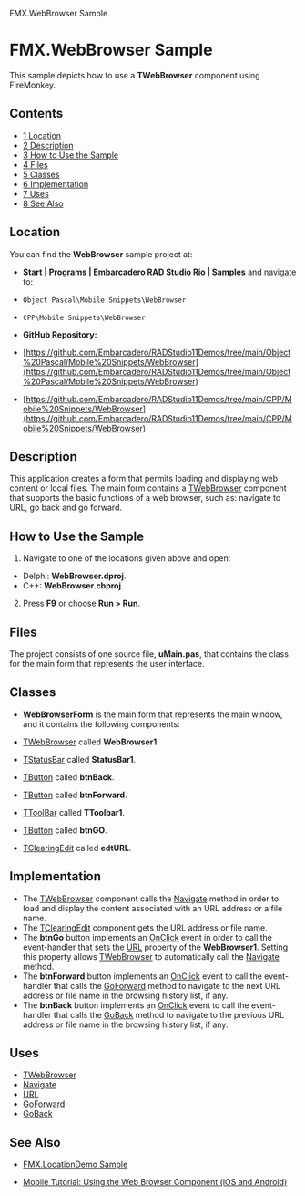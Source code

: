 FMX.WebBrowser Sample[]()
# FMX.WebBrowser Sample 


This sample depicts how to use a **TWebBrowser** component using FireMonkey.
## Contents



* [1 Location](#Location)
* [2 Description](#Description)
* [3 How to Use the Sample](#How_to_Use_the_Sample)
* [4 Files](#Files)
* [5 Classes](#Classes)
* [6 Implementation](#Implementation)
* [7 Uses](#Uses)
* [8 See Also](#See_Also)


## Location 

You can find the **WebBrowser** sample project at:
* **Start | Programs | Embarcadero RAD Studio Rio | Samples** and navigate to:

* `Object Pascal\Mobile Snippets\WebBrowser`
* `CPP\Mobile Snippets\WebBrowser`

* **GitHub Repository:**

* [https://github.com/Embarcadero/RADStudio11Demos/tree/main/Object%20Pascal/Mobile%20Snippets/WebBrowser](https://github.com/Embarcadero/RADStudio11Demos/tree/main/Object%20Pascal/Mobile%20Snippets/WebBrowser)
* [https://github.com/Embarcadero/RADStudio11Demos/tree/main/CPP/Mobile%20Snippets/WebBrowser](https://github.com/Embarcadero/RADStudio11Demos/tree/main/CPP/Mobile%20Snippets/WebBrowser)

## Description 

This application creates a form that permits loading and displaying web content or local files. The main form contains a [TWebBrowser](http://docwiki.embarcadero.com/Libraries/en/FMX.WebBrowser.TWebBrowser) component that supports the basic functions of a web browser, such as: navigate to URL, go back and go forward.

## How to Use the Sample 


1.  Navigate to one of the locations given above and open:

*  Delphi: **WebBrowser.dproj**.
*  C++: **WebBrowser.cbproj**.

2.  Press **F9** or choose **Run > Run**.

## Files 

The project consists of one source file, **uMain.pas**, that contains the class for the main form that represents the user interface.
## Classes 


* **WebBrowserForm** is the main form that represents the main window, and it contains the following components:

* [TWebBrowser](http://docwiki.embarcadero.com/Libraries/en/FMX.WebBrowser.TWebBrowser) called **WebBrowser1**.
* [TStatusBar](http://docwiki.embarcadero.com/Libraries/en/FMX.StdCtrls.TStatusBar) called **StatusBar1**.

* [TButton](http://docwiki.embarcadero.com/Libraries/en/FMX.StdCtrls.TButton) called **btnBack**.
* [TButton](http://docwiki.embarcadero.com/Libraries/en/FMX.StdCtrls.TButton) called **btnForward**.

* [TToolBar](http://docwiki.embarcadero.com/Libraries/en/FMX.StdCtrls.TToolBar) called **TToolbar1**.

* [TButton](http://docwiki.embarcadero.com/Libraries/en/FMX.StdCtrls.TButton) called **btnGO**.
* [TClearingEdit](http://docwiki.embarcadero.com/Libraries/en/FMX.Edit.TClearingEdit) called **edtURL**.

## Implementation 


*  The [TWebBrowser](http://docwiki.embarcadero.com/Libraries/en/FMX.WebBrowser.TWebBrowser) component calls the [Navigate](http://docwiki.embarcadero.com/Libraries/en/FMX.WebBrowser.TCustomWebBrowser.Navigate) method in order to load and display the content associated with an URL address or a file name.
*  The [TClearingEdit](http://docwiki.embarcadero.com/Libraries/en/FMX.Edit.TClearingEdit) component gets the URL address or file name.
*  The **btnGo** button implements an [OnClick](http://docwiki.embarcadero.com/Libraries/en/FMX.Controls.TControl.OnClick) event in order to call the event-handler that sets the [URL](http://docwiki.embarcadero.com/Libraries/en/FMX.WebBrowser.TCustomWebBrowser.URL) property of the **WebBrowser1**. Setting this property allows [TWebBrowser](http://docwiki.embarcadero.com/Libraries/en/FMX.WebBrowser.TWebBrowser) to automatically call the [Navigate](http://docwiki.embarcadero.com/Libraries/en/FMX.WebBrowser.TCustomWebBrowser.Navigate) method.
*  The **btnForward** button implements an [OnClick](http://docwiki.embarcadero.com/Libraries/en/FMX.Controls.TControl.OnClick) event to call the event-handler that calls the [GoForward](http://docwiki.embarcadero.com/Libraries/en/FMX.WebBrowser.TCustomWebBrowser.GoForward) method to navigate to the next URL address or file name in the browsing history list, if any.
*  The **btnBack** button implements an [OnClick](http://docwiki.embarcadero.com/Libraries/en/FMX.Controls.TControl.OnClick) event to call the event-handler that calls the [GoBack](http://docwiki.embarcadero.com/Libraries/en/FMX.WebBrowser.TCustomWebBrowser.GoForward) method to navigate to the previous URL address or file name in the browsing history list, if any.

## Uses 


* [TWebBrowser](http://docwiki.embarcadero.com/Libraries/en/FMX.WebBrowser.TWebBrowser)
* [Navigate](http://docwiki.embarcadero.com/Libraries/en/FMX.WebBrowser.TCustomWebBrowser.Navigate)
* [URL](http://docwiki.embarcadero.com/Libraries/en/FMX.WebBrowser.TCustomWebBrowser.URL)
* [GoForward](http://docwiki.embarcadero.com/Libraries/en/FMX.WebBrowser.TCustomWebBrowser.GoForward)
* [GoBack](http://docwiki.embarcadero.com/Libraries/en/FMX.WebBrowser.TCustomWebBrowser.GoForward)

## See Also 


* [FMX.LocationDemo Sample](http://docwiki.embarcadero.com/CodeExamples/en/FMX.LocationDemo_Sample)

* [Mobile Tutorial: Using the Web Browser Component (iOS and Android)](http://docwiki.embarcadero.com/RADStudio/en/Mobile_Tutorial:_Using_the_Web_Browser_Component_(iOS_and_Android))





